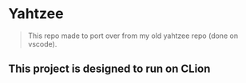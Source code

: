 # Yahtzee

> This repo made to port over from my old yahtzee repo (done on vscode).

## This project is designed to run on CLion
